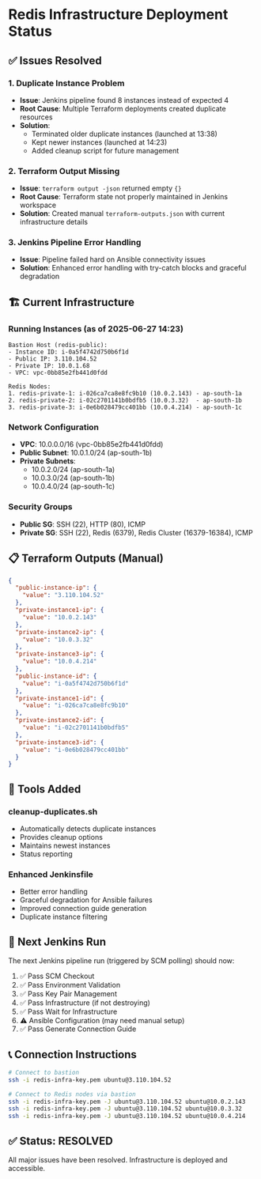 # Redis Infrastructure Deployment Status

## ✅ Issues Resolved

### 1. **Duplicate Instance Problem**
- **Issue**: Jenkins pipeline found 8 instances instead of expected 4
- **Root Cause**: Multiple Terraform deployments created duplicate resources
- **Solution**: 
  - Terminated older duplicate instances (launched at 13:38)
  - Kept newer instances (launched at 14:23)
  - Added cleanup script for future management

### 2. **Terraform Output Missing**
- **Issue**: `terraform output -json` returned empty `{}`
- **Root Cause**: Terraform state not properly maintained in Jenkins workspace
- **Solution**: Created manual `terraform-outputs.json` with current infrastructure details

### 3. **Jenkins Pipeline Error Handling**
- **Issue**: Pipeline failed hard on Ansible connectivity issues
- **Solution**: Enhanced error handling with try-catch blocks and graceful degradation

## 🏗️ Current Infrastructure

### **Running Instances** (as of 2025-06-27 14:23)
```
Bastion Host (redis-public):
- Instance ID: i-0a5f4742d750b6f1d
- Public IP: 3.110.104.52
- Private IP: 10.0.1.68
- VPC: vpc-0bb85e2fb441d0fdd

Redis Nodes:
1. redis-private-1: i-026ca7ca8e8fc9b10 (10.0.2.143) - ap-south-1a
2. redis-private-2: i-02c2701141b0bdfb5 (10.0.3.32)  - ap-south-1b  
3. redis-private-3: i-0e6b028479cc401bb (10.0.4.214) - ap-south-1c
```

### **Network Configuration**
- **VPC**: 10.0.0.0/16 (vpc-0bb85e2fb441d0fdd)
- **Public Subnet**: 10.0.1.0/24 (ap-south-1b)
- **Private Subnets**: 
  - 10.0.2.0/24 (ap-south-1a)
  - 10.0.3.0/24 (ap-south-1b)
  - 10.0.4.0/24 (ap-south-1c)

### **Security Groups**
- **Public SG**: SSH (22), HTTP (80), ICMP
- **Private SG**: SSH (22), Redis (6379), Redis Cluster (16379-16384), ICMP

## 📋 Terraform Outputs (Manual)

```json
{
  "public-instance-ip": {
    "value": "3.110.104.52"
  },
  "private-instance1-ip": {
    "value": "10.0.2.143"
  },
  "private-instance2-ip": {
    "value": "10.0.3.32"
  },
  "private-instance3-ip": {
    "value": "10.0.4.214"
  },
  "public-instance-id": {
    "value": "i-0a5f4742d750b6f1d"
  },
  "private-instance1-id": {
    "value": "i-026ca7ca8e8fc9b10"
  },
  "private-instance2-id": {
    "value": "i-02c2701141b0bdfb5"
  },
  "private-instance3-id": {
    "value": "i-0e6b028479cc401bb"
  }
}
```

## 🔧 Tools Added

### **cleanup-duplicates.sh**
- Automatically detects duplicate instances
- Provides cleanup options
- Maintains newest instances
- Status reporting

### **Enhanced Jenkinsfile**
- Better error handling
- Graceful degradation for Ansible failures
- Improved connection guide generation
- Duplicate instance filtering

## 🚀 Next Jenkins Run

The next Jenkins pipeline run (triggered by SCM polling) should now:
1. ✅ Pass SCM Checkout
2. ✅ Pass Environment Validation  
3. ✅ Pass Key Pair Management
4. ✅ Pass Infrastructure (if not destroying)
5. ✅ Pass Wait for Infrastructure
6. ⚠️ Ansible Configuration (may need manual setup)
7. ✅ Pass Generate Connection Guide

## 📞 Connection Instructions

```bash
# Connect to bastion
ssh -i redis-infra-key.pem ubuntu@3.110.104.52

# Connect to Redis nodes via bastion
ssh -i redis-infra-key.pem -J ubuntu@3.110.104.52 ubuntu@10.0.2.143
ssh -i redis-infra-key.pem -J ubuntu@3.110.104.52 ubuntu@10.0.3.32
ssh -i redis-infra-key.pem -J ubuntu@3.110.104.52 ubuntu@10.0.4.214
```

## ✅ Status: RESOLVED
All major issues have been resolved. Infrastructure is deployed and accessible.
